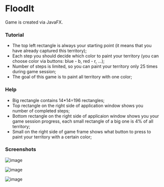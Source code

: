 # FloodIt
Game is created via JavaFX.

### Tutorial
* The top left rectangle is always your starting point (it means that you have already captured this territory);
* Each step you should decide which color to paint your territory (you can choose color via buttons: blue - b, red - r, ...);
* Number of steps is limited, so you can paint your territory only 25 times during game session;
* The goal of this game is to paint all territory with one color;

### Help
* Big rectangle contains 14*14=196 rectangles;
* Top rectangle on the right side of application window shows you number of completed steps;
* Bottom rectangle on the right side of applicaion window shows you your game session progress, each small rectangle of a big one is 4% of all territory;
* Small on the right side of game frame shows what button to press to paint your territory with a certain color;

### Screenshots
![image](https://user-images.githubusercontent.com/108462106/181553372-feb95dad-15cd-40d5-9a77-941aef951d18.png)

![image](https://user-images.githubusercontent.com/108462106/181554495-91dd3c7c-ff24-4288-85f6-06a34c1e1c63.png)

![image](https://user-images.githubusercontent.com/108462106/181555851-ee7f88a1-df10-4a5d-b50d-e4b2cdb3d643.png)

